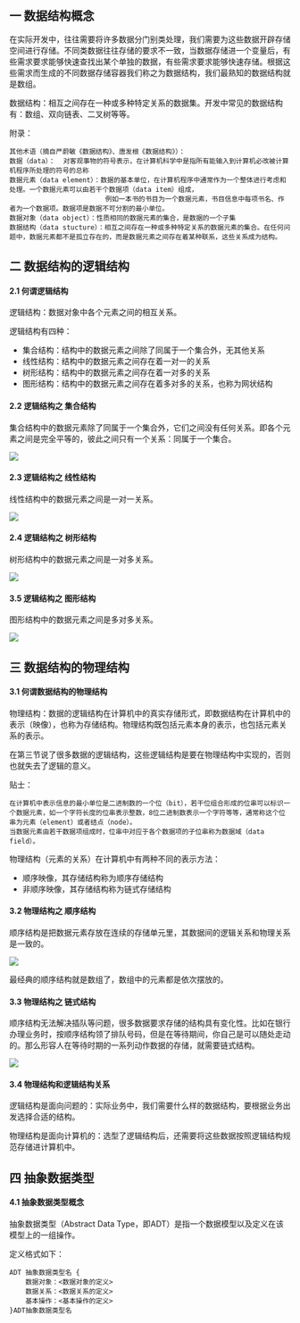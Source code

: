 ## 一 数据结构概念

在实际开发中，往往需要将许多数据分门别类处理，我们需要为这些数据开辟存储空间进行存储。不同类数据往往存储的要求不一致，当数据存储进一个变量后，有些需求要求能够快速查找出某个单独的数据，有些需求要求能够快速存储。根据这些需求而生成的不同数据存储容器我们称之为数据结构，我们最熟知的数据结构就是数组。  

数据结构：相互之间存在一种或多种特定关系的数据集。开发中常见的数据结构有：数组、双向链表、二叉树等等。  

附录：
```
其他术语（摘自严蔚敏《数据结构》、唐发根《数据结构》）：
数据（data）：  对客观事物的符号表示，在计算机科学中是指所有能输入到计算机必改被计算机程序所处理的符号的总称
数据元素（data element）：数据的基本单位，在计算机程序中通常作为一个整体进行考虑和处理。一个数据元素可以由若干个数据项（data item）组成，
                        例如一本书的书目为一个数据元素，书目信息中每项书名、作者为一个数据项。数据项是数据不可分割的最小单位。
数据对象（data object）：性质相同的数据元素的集合，是数据的一个子集
数据结构（data stucture）：相互之间存在一种或多种特定关系的数据元素的集合。在任何问题中，数据元素都不是孤立存在的，而是数据元素之间存在着某种联系，这些关系成为结构。
```

## 二 数据结构的逻辑结构

#### 2.1 何谓逻辑结构

逻辑结构：数据对象中各个元素之间的相互关系。  

逻辑结构有四种：
- 集合结构：结构中的数据元素之间除了同属于一个集合外，无其他关系
- 线性结构：结构中的数据元素之间存在着一对一的关系
- 树形结构：结构中的数据元素之间存在着一对多的关系
- 图形结构：结构中的数据元素之间存在着多对多的关系，也称为网状结构

#### 2.2 逻辑结构之 集合结构

集合结构中的数据元素除了同属于一个集合外，它们之间没有任何关系。即各个元素之间是完全平等的，彼此之间只有一个关系：同属于一个集合。

![](../../images/structure/local-01.png)

#### 2.3 逻辑结构之 线性结构

线性结构中的数据元素之间是一对一关系。

![](../../images/structure/local-02.png)

#### 2.4 逻辑结构之 树形结构

树形结构中的数据元素之间是一对多关系。

![](../../images/structure/local-03.png)


#### 3.5 逻辑结构之 图形结构

图形结构中的数据元素之间是多对多关系。

![](../../images/structure/local-04.png)

## 三 数据结构的物理结构

#### 3.1 何谓数据结构的物理结构

物理结构：数据的逻辑结构在计算机中的真实存储形式，即数据结构在计算机中的表示（映像），也称为存储结构。物理结构既包括元素本身的表示，也包括元素关系的表示。

在第三节说了很多数据的逻辑结构，这些逻辑结构是要在物理结构中实现的，否则也就失去了逻辑的意义。  

贴士：
```
在计算机中表示信息的最小单位是二进制数的一个位（bit），若干位组合形成的位串可以标识一个数据元素，如一个字符长度的位串表示整数，8位二进制数表示一个字符等等，通常称这个位串为元素（element）或者结点（node）。  
当数据元素由若干数据项组成时，位串中对应于各个数据项的子位串称为数据域（data field）。
```

物理结构（元素的关系）在计算机中有两种不同的表示方法：
- 顺序映像，其存储结构称为顺序存储结构
- 非顺序映像，其存储结构称为链式存储结构

#### 3.2 物理结构之 顺序结构

顺序结构是把数据元素存放在连续的存储单元里，其数据间的逻辑关系和物理关系是一致的。

![](../../images/structure/local-05.png)

最经典的顺序结构就是数组了，数组中的元素都是依次摆放的。

#### 3.3 物理结构之 链式结构

顺序结构无法解决插队等问题，很多数据要求存储的结构具有变化性。比如在银行办理业务时，按顺序结构领了排队号码，但是在等待期间，你自己是可以随处走动的。那么形容人在等待时期的一系列动作数据的存储，就需要链式结构。

![](../../images/structure/local-06.png)

#### 3.4 物理结构和逻辑结构关系

逻辑结构是面向问题的：实际业务中，我们需要什么样的数据结构，要根据业务出发选择合适的结构。  

物理结构是面向计算机的：选型了逻辑结构后，还需要将这些数据按照逻辑结构规范存储进计算机中。

## 四 抽象数据类型

#### 4.1 抽象数据类型概念

抽象数据类型（Abstract Data Type，即ADT）是指一个数据模型以及定义在该模型上的一组操作。  

定义格式如下：
```
ADT 抽象数据类型名 {
    数据对象：<数据对象的定义>
    数据关系：<数据关系的定义>
    基本操作：<基本操作的定义>
}ADT抽象数据类型名
```
